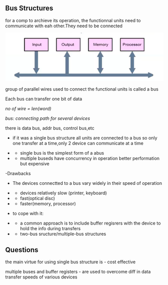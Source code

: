 Bus Structures
----------------
for a comp to archieve its operation, the functionnal units need to
communicate with eah other.They need to be connected

 ![busStructures](./img/busStructures.png)

group of parallel wires used to connect the functional units is called a bus

Each bus can transfer one bit of data

_no of wire = len(word)_

_bus:  connecting path for several devices_

there is data bus, addr bus, control bus,etc

* if it was a single bus structure all units are connected to a bus so only one
transfer at a time,only 2 device can communicate at a time

* * single bus is the simplest form of a abus

* * multiple buseds have concurrency in operation better performation but
expensive

-Drawbacks

* The devices connectted to a bus vary widely in their speed of operation

* * devices relatively slow (printer, keyboard)

* * fast(optical disc)

* * faster(memory, processor)

* to cope with it:

* * a common approach is to include buffer regisrers with the device to hold the
info during transfers

* * two-bus sructure/multiple-bus structures


Questions
----------
the main virtue for using single bus structure is - cost effective

multiple buses and buffer registers - are used to overcome diff in data transfer speeds of various devices

